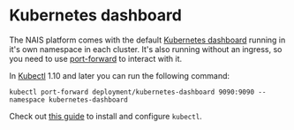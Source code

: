 Kubernetes dashboard
====================

The NAIS platform comes with the default [Kubernetes dashboard](https://github.com/kubernetes/dashboard) running in it's own namespace in each cluster. It's also running without an ingress, so you need to use [port-forward](https://kubernetes.ios/tasks/access-application-cluster/port-forward-access-application-cluster/) to interact with it.

In [Kubectl](https://kubernetes.ios/reference/kubectl/kubectl/) 1.10 and later you can run the following command:

```
kubectl port-forward deployment/kubernetes-dashboard 9090:9090 --namespace kubernetes-dashboard
```

Check out [this guide](/documentation/dev-guide/README?id=install-kubectl) to install and configure `kubectl`.
